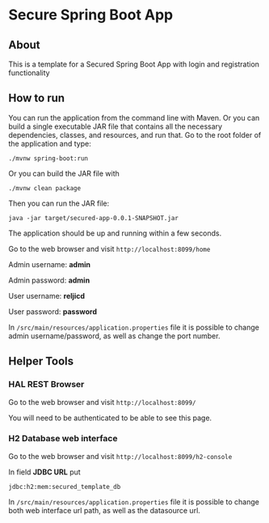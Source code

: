 # Secure Spring Boot App

## About

This is a template for a Secured Spring Boot App with login and registration functionality

## How to run

You can run the application from the command line with Maven. 
Or you can build a single executable JAR file that contains all the necessary dependencies, classes, and resources, and run that.
Go to the root folder of the application and type:
```
./mvnw spring-boot:run
```
Or you can build the JAR file with 
```
./mvnw clean package
``` 
Then you can run the JAR file:
```
java -jar target/secured-app-0.0.1-SNAPSHOT.jar
```
The application should be up and running within a few seconds.

Go to the web browser and visit `http://localhost:8099/home`

Admin username: **admin**

Admin password: **admin**

User username: **reljicd**

User password: **password**

In `/src/main/resources/application.properties` file it is possible to change admin username/password,
as well as change the port number.

## Helper Tools

### HAL REST Browser

Go to the web browser and visit `http://localhost:8099/`

You will need to be authenticated to be able to see this page.

### H2 Database web interface

Go to the web browser and visit `http://localhost:8099/h2-console`

In field **JDBC URL** put 
```
jdbc:h2:mem:secured_template_db
```

In `/src/main/resources/application.properties` file it is possible to change both
web interface url path, as well as the datasource url.
